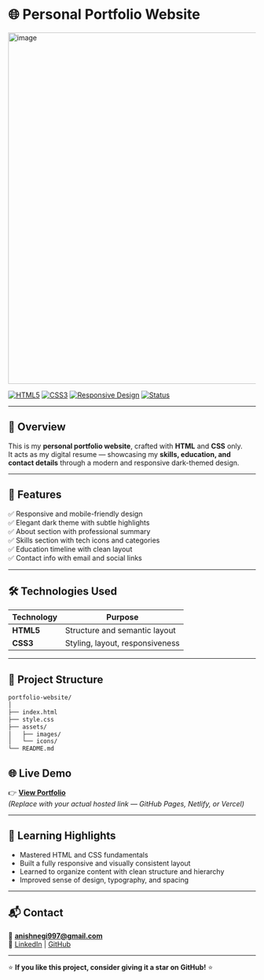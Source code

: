 # 🌐 Personal Portfolio Website  

<img width="1385" height="716" alt="image" src="https://github.com/user-attachments/assets/2bd28341-506a-4608-8e4d-7ac89e043595" />


[![HTML5](https://img.shields.io/badge/HTML5-E34F26?logo=html5&logoColor=white)]()
[![CSS3](https://img.shields.io/badge/CSS3-1572B6?logo=css3&logoColor=white)]()
[![Responsive Design](https://img.shields.io/badge/Responsive-Design-brightgreen)]()
[![Status](https://img.shields.io/badge/Status-Live-success)]()

---

## 🧾 Overview  
This is my **personal portfolio website**, crafted with **HTML** and **CSS** only.  
It acts as my digital resume — showcasing my **skills, education, and contact details** through a modern and responsive dark-themed design.  

---

## 🚀 Features  
✅ Responsive and mobile-friendly design  
✅ Elegant dark theme with subtle highlights  
✅ About section with professional summary  
✅ Skills section with tech icons and categories  
✅ Education timeline with clean layout  
✅ Contact info with email and social links  

---

## 🛠️ Technologies Used  
| Technology | Purpose |
|-------------|----------|
| **HTML5** | Structure and semantic layout |
| **CSS3** | Styling, layout, responsiveness |

---

## 🧩 Project Structure

```bash
portfolio-website/
│
├── index.html
├── style.css
├── assets/
│   ├── images/
│   └── icons/
└── README.md
```

## 🌐 Live Demo  
👉 **[View Portfolio](https://your-portfolio-link.com)**  
*(Replace with your actual hosted link — GitHub Pages, Netlify, or Vercel)*  

---

## 🧠 Learning Highlights  
- Mastered HTML and CSS fundamentals  
- Built a fully responsive and visually consistent layout  
- Learned to organize content with clean structure and hierarchy  
- Improved sense of design, typography, and spacing  


---

## 📬 Contact  
📧 **anishnegi997@gmail.com**  
🔗 [LinkedIn](https://www.linkedin.com/) | [GitHub](https://github.com/)  

---

⭐ **If you like this project, consider giving it a star on GitHub!** ⭐





